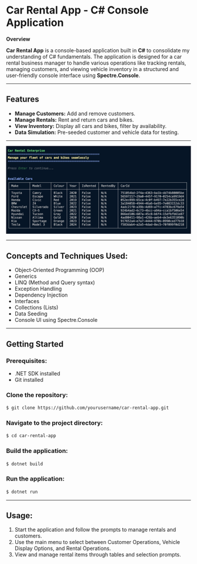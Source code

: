 # Car Rental App - C# Console Application

**Overview**

**Car Rental App** is a console-based application built in **C#** to consolidate my understanding of C# fundamentals. The application is designed for a car rental business manager to handle various operations like tracking rentals, managing customers, and viewing vehicle inventory in a structured and user-friendly console interface using **Spectre.Console**.

---

## **Features**

- **Manage Customers:** Add and remove customers.
- **Manage Rentals:** Rent and return cars and bikes.
- **View Inventory:** Display all cars and bikes, filter by availability.
- **Data Simulation:** Pre-seeded customer and vehicle data for testing.

---

![example car display](./assets/exampleCarDisplay.png)

---

## **Concepts and Techniques Used:**

- Object-Oriented Programming (OOP)
- Generics
- LINQ (Method and Query syntax)
- Exception Handling
- Dependency Injection
- Interfaces
- Collections (Lists)
- Data Seeding
- Console UI using Spectre.Console

---

## **Getting Started**

### **Prerequisites:**

- .NET SDK installed
- Git installed

### **Clone the repository:**

```bash
$ git clone https://github.com/yourusername/car-rental-app.git
```

### **Navigate to the project directory:**

```bash
$ cd car-rental-app
```

### **Build the application:**

```bash
$ dotnet build
```

### **Run the application:**

```bash
$ dotnet run
```

---

## **Usage:**

1. Start the application and follow the prompts to manage rentals and customers.
2. Use the main menu to select between Customer Operations, Vehicle Display Options, and Rental Operations.
3. View and manage rental items through tables and selection prompts.
